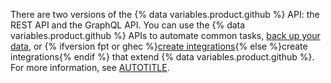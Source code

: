 There are two versions of the {% data variables.product.github %} API: the REST API and the GraphQL API. You can use the {% data variables.product.github %} APIs to automate common tasks, [back up your data](/repositories/archiving-a-github-repository/backing-up-a-repository), or {% ifversion fpt or ghec %}[create integrations](/get-started/exploring-integrations/about-integrations){% else %}create integrations{% endif %} that extend {% data variables.product.github %}. For more information, see [AUTOTITLE](/rest/overview/about-githubs-apis).
